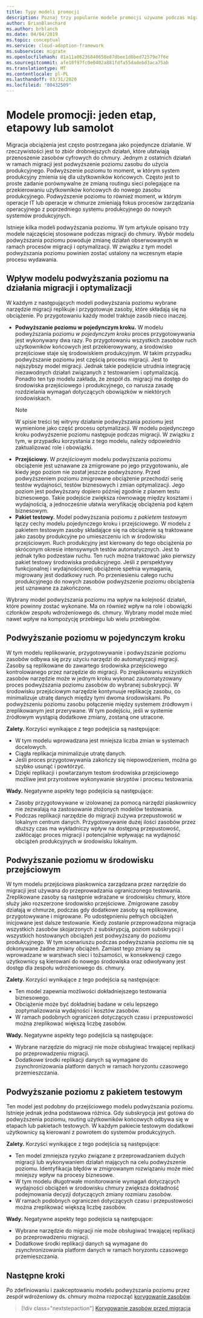 ```yaml
---
title: Typy modeli promocji
description: Poznaj trzy popularne modele promocji używane podczas migracji do chmury oraz sposób, w jaki wybór modelu wpływa na działania widoczne w ramach migracji i optymalizacji procesów.
author: BrianBlanchard
ms.author: brblanch
ms.date: 04/04/2019
ms.topic: conceptual
ms.service: cloud-adoption-framework
ms.subservice: migrate
ms.openlocfilehash: 81a11a06236840658e87dbee1d0bed72579e7f6e
ms.sourcegitcommit: afe10f97fc0e0402a881fdfa55dadebd3aca75ab
ms.translationtype: MT
ms.contentlocale: pl-PL
ms.lasthandoff: 03/31/2020
ms.locfileid: "80432509"
---
```

# <a name="promotion-models-single-step-staged-or-flight"></a>Modele promocji: jeden etap, etapowy lub samolot

Migracja obciążenia jest często postrzegana jako pojedyncze działanie. W rzeczywistości jest to zbiór drobniejszych działań, które ułatwiają przenoszenie zasobów cyfrowych do chmury. Jednym z ostatnich działań w ramach migracji jest podwyższenie poziomu zasobu do użycia produkcyjnego. Podwyższenie poziomu to moment, w którym system produkcyjny zmienia się dla użytkowników końcowych. Często jest to proste zadanie porównywalne ze zmianą routingu sieci polegające na przekierowaniu użytkowników końcowych do nowego zasobu produkcyjnego. Podwyższenie poziomu to również moment, w którym operacje IT lub operacje w chmurze zmieniają fokus procesów zarządzania operacyjnego z poprzedniego systemu produkcyjnego do nowych systemów produkcyjnych.

Istnieje kilka modeli podwyższania poziomu. W tym artykule opisano trzy modele najczęściej stosowane podczas migracji do chmury. Wybór modelu podwyższania poziomu powoduje zmianę działań obserwowanych w ramach procesów migracji i optymalizacji. W związku z tym model podwyższania poziomu powinien zostać ustalony na wczesnym etapie procesu wydawania.

## <a name="impact-of-promotion-model-on-migrate-and-optimize-activities"></a>Wpływ modelu podwyższania poziomu na działania migracji i optymalizacji

W każdym z następujących modeli podwyższania poziomu wybrane narzędzie migracji replikuje i przygotowuje zasoby, które składają się na obciążenie. Po przygotowaniu każdy model traktuje zasób nieco inaczej.

- **Podwyższanie poziomu w pojedynczym kroku.** W modelu podwyższania poziomu *w pojedynczym kroku* proces przygotowywania jest wykonywany dwa razy. Po przygotowaniu wszystkich zasobów ruch użytkowników końcowych jest przekierowywany, a środowisko przejściowe staje się środowiskiem produkcyjnym. W takim przypadku podwyższanie poziomu jest częścią procesu migracji. Jest to najszybszy model migracji. Jednak takie podejście utrudnia integrację niezawodnych działań związanych z testowaniem i optymalizacją. Ponadto ten typ modelu zakłada, że zespół ds. migracji ma dostęp do środowiska przejściowego i produkcyjnego, co narusza zasadę rozdzielania wymagań dotyczących obowiązków w niektórych środowiskach.
  > [!NOTE]
  >W spisie treści tej witryny działanie podwyższania poziomu jest wymienione jako część procesu optymalizacji. W modelu pojedynczego kroku podwyższenie poziomu następuje podczas migracji. W związku z tym, w przypadku korzystania z tego modelu, należy odpowiednio zaktualizować role i obowiązki.
- **Przejściowy.** W *przejściowym* modelu podwyższania poziomu obciążenie jest uznawane za zmigrowane po jego przygotowaniu, ale kiedy jego poziom nie został jeszcze podwyższony. Przed podwyższeniem poziomu zmigrowane obciążenie przechodzi serię testów wydajności, testów biznesowych i zmian optymalizacji. Jego poziom jest podwyższany dopiero później zgodnie z planem testu biznesowego. Takie podejście zwiększa równowagę między kosztami i wydajnością, a jednocześnie ułatwia weryfikację obciążenia pod kątem biznesowym.
- **Pakiet testowy.** Model podwyższania poziomu z *pakietem testowym* łączy cechy modelu pojedynczego kroku i przejściowego. W modelu z pakietem testowym zasoby składające się na obciążenie są traktowane jako zasoby produkcyjne po umieszczeniu ich w środowisku przejściowym. Ruch produkcyjny jest kierowany do tego obciążenia po skróconym okresie intensywnych testów automatycznych. Jest to jednak tylko podzestaw ruchu. Ten ruch można traktować jako pierwszy pakiet testowy środowiska produkcyjnego. Jeśli z perspektywy funkcjonalnej i wydajnościowej obciążenie spełnia wymagania, migrowany jest dodatkowy ruch. Po przeniesieniu całego ruchu produkcyjnego do nowych zasobów podwyższenie poziomu obciążenia jest uznawane za zakończone.

Wybrany model podwyższania poziomu ma wpływ na kolejność działań, które powinny zostać wykonane. Ma on również wpływ na role i obowiązki członków zespołu wdrożeniowego ds. chmury. Wybrany model może mieć nawet wpływ na kompozycję przebiegu lub wielu przebiegów.

## <a name="single-step-promotion"></a>Podwyższanie poziomu w pojedynczym kroku

W tym modelu replikowanie, przygotowywanie i podwyższanie poziomu zasobów odbywa się przy użyciu narzędzi do automatyzacji migracji. Zasoby są replikowane do zawartego środowiska przejściowego kontrolowanego przez narzędzie do migracji. Po zreplikowaniu wszystkich zasobów narzędzie może w jednym kroku wykonać zautomatyzowany proces podwyższania poziomu zasobów do wybranej subskrypcji. W środowisku przejściowym narzędzie kontynuuje replikację zasobu, co minimalizuje utratę danych między tymi dwoma środowiskami. Po podwyższeniu poziomu zasobu połączenie między systemem źródłowym i zreplikowanym jest przerywane. W tym podejściu, jeśli w systemie źródłowym wystąpią dodatkowe zmiany, zostaną one utracone.

**Zalety.** Korzyści wynikające z tego podejścia są następujące:

- W tym modelu wprowadzana jest mniejsza liczba zmian w systemach docelowych.
- Ciągła replikacja minimalizuje utratę danych.
- Jeśli proces przygotowywania zakończy się niepowodzeniem, można go szybko usunąć i powtórzyć.
- Dzięki replikacji i powtarzanym testom środowiska przejściowego możliwe jest przyrostowe wykonywanie skryptów i procesu testowania.

**Wady.** Negatywne aspekty tego podejścia są następujące:

- Zasoby przygotowywane w izolowanej za pomocą narzędzi piaskownicy nie zezwalają na zastosowanie złożonych modelów testowania.
- Podczas replikacji narzędzie do migracji zużywa przepustowość w lokalnym centrum danych. Przygotowywanie dużej ilości zasobów przez dłuższy czas ma wykładniczy wpływ na dostępną przepustowość, zakłócając proces migracji i potencjalnie wpływając na wydajność obciążeń produkcyjnych w środowisku lokalnym.

## <a name="staged-promotion"></a>Podwyższanie poziomu w środowisku przejściowym

W tym modelu przejściowa piaskownica zarządzana przez narzędzie do migracji jest używana do przeprowadzania ograniczonego testowania. Zreplikowane zasoby są następnie wdrażane w środowisku chmury, które służy jako rozszerzone środowisko przejściowe. Zmigrowane zasoby działają w chmurze, podczas gdy dodatkowe zasoby są replikowane, przygotowywane i migrowane. Po udostępnieniu pełnych obciążeń inicjowane jest dalsze testowanie. Kiedy zostanie przeprowadzona migracja wszystkich zasobów skojarzonych z subskrypcją, poziom subskrypcji i wszystkich hostowanych obciążeń jest podwyższany do poziomu produkcyjnego. W tym scenariuszu podczas podwyższania poziomu nie są dokonywane żadne zmiany obciążeń. Zamiast tego zmiany są wprowadzane w warstwach sieci i tożsamości, w konsekwencji czego użytkownicy są kierowani do nowego środowiska oraz odwoływany jest dostęp dla zespołu wdrożeniowego ds. chmury.

**Zalety.** Korzyści wynikające z tego podejścia są następujące:

- Ten model zapewnia możliwości dokładniejszego testowania biznesowego.
- Obciążenie może być dokładniej badane w celu lepszego zoptymalizowania wydajności i kosztów zasobów.
- W ramach podobnych ograniczeń dotyczących czasu i przepustowości można zreplikować większą liczbę zasobów.

**Wady.** Negatywne aspekty tego podejścia są następujące:

- Wybrane narzędzie do migracji nie może obsługiwać trwającej replikacji po przeprowadzeniu migracji.
- Dodatkowe środki replikacji danych są wymagane do zsynchronizowania platform danych w ramach horyzontu czasowego przemieszczania.

## <a name="flight-promotion"></a>Podwyższanie poziomu z pakietem testowym

Ten model jest podobny do przejściowego modelu podwyższania poziomu. Istnieje jednak jedna podstawowa różnica. Gdy subskrypcja jest gotowa do podwyższenia poziomu, routing użytkowników końcowych odbywa się w etapach lub pakietach testowych. W każdym pakiecie testowym dodatkowi użytkownicy są kierowani z powrotem do systemów produkcyjnych.

**Zalety.** Korzyści wynikające z tego podejścia są następujące:

- Ten model zmniejsza ryzyko związane z przeprowadzaniem dużych migracji lub wykonywaniem działań mających na celu podwyższenie poziomu. Identyfikacja błędów w zmigrowanym rozwiązaniu może mieć mniejszy wpływ na procesy biznesowe.
- W tym modelu długotrwałe monitorowanie wymagań dotyczących wydajności obciążeń w środowisku chmury zwiększa dokładność podejmowania decyzji dotyczących zmiany rozmiaru zasobów.
- W ramach podobnych ograniczeń dotyczących czasu i przepustowości można zreplikować większą liczbę zasobów.

**Wady.** Negatywne aspekty tego podejścia są następujące:

- Wybrane narzędzie do migracji nie może obsługiwać trwającej replikacji po przeprowadzeniu migracji.
- Dodatkowe środki replikacji danych są wymagane do zsynchronizowania platform danych w ramach horyzontu czasowego przemieszczania.

## <a name="next-steps"></a>Następne kroki

Po zdefiniowaniu i zaakceptowaniu modelu podwyższania poziomu przez zespół wdrożeniowy ds. chmury można rozpocząć [korygowanie zasobów](./remediate.md).

> [!div class="nextstepaction"]
> [Korygowanie zasobów przed migracją](./remediate.md)
